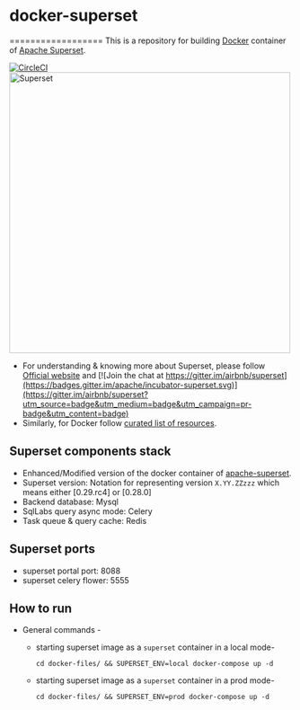 # docker-superset
==================
This is a repository for building [Docker](https://www.docker.com/) container of [Apache Superset]((https://superset.incubator.apache.org/tutorial.html)).

[![CircleCI](https://circleci.com/gh/abhioncbr/docker-superset/tree/master.svg?style=svg)](https://circleci.com/gh/abhioncbr/docker-superset/tree/master)
[<img src="https://cloud.githubusercontent.com/assets/130878/20946612/49a8a25c-bbc0-11e6-8314-10bef902af51.png" alt="Superset" width="500"/>](https://superset.incubator.apache.org/tutorial.html)

* For understanding & knowing more about Superset, please follow [Official website]((https://superset.incubator.apache.org/tutorial.html)) and [![Join the chat at https://gitter.im/airbnb/superset](https://badges.gitter.im/apache/incubator-superset.svg)](https://gitter.im/airbnb/superset?utm_source=badge&utm_medium=badge&utm_campaign=pr-badge&utm_content=badge)
* Similarly, for Docker follow [curated list of resources](https://github.com/veggiemonk/awesome-docker).

## Superset components stack
- Enhanced/Modified version of the docker container of [apache-superset](https://github.com/apache/incubator-superset/tree/master/contrib/docker).
- Superset version: Notation for representing version `X.YY.ZZzzz` which means either [0.29.rc4] or [0.28.0]
- Backend database: Mysql
- SqlLabs query async mode: Celery
- Task queue & query cache: Redis

## Superset ports
- superset portal port: 8088
- superset celery flower: 5555

## How to run
* General commands -
    * starting superset image as a `superset` container in a local mode-
        ```shell
        cd docker-files/ && SUPERSET_ENV=local docker-compose up -d
        ```
        
    * starting superset image as a `superset` container in a prod mode-
        ```shell
        cd docker-files/ && SUPERSET_ENV=prod docker-compose up -d
        ```